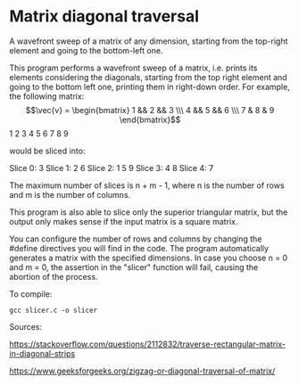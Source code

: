 # Matrix diagonal traversal
A wavefront sweep of a matrix of any dimension, starting from the top-right element and going to the bottom-left one.

This program performs a wavefront sweep of a matrix, i.e. prints its elements
considering the diagonals, starting from the top right element and going to
the bottom left one, printing them in right-down order.
For example, the following matrix:
$$\vec{v} = \begin{bmatrix} 1 && 2 && 3 \\\ 4 && 5 && 6 \\\ 7 & 8 & 9 \end{bmatrix}$$ 
  1   2   3
  4   5   6
  7   8   9
  
would be sliced into:
 
Slice 0: 3
Slice 1: 2 6
Slice 2: 1 5 9
Slice 3: 4 8
Slice 4: 7
 
The maximum number of slices is n + m - 1, where n is the number of rows and m is the
number of columns.
 
This program is also able to slice only the superior triangular matrix, but the output
only makes sense if the input matrix is a square matrix.
 
You can configure the number of rows and columns by changing the #define directives
you will find in the code. The program automatically generates a matrix with the
specified dimensions. In case you choose n = 0 and m = 0, the assertion in the
"slicer" function will fail, causing the abortion of the process.
 
To compile:
``` 
gcc slicer.c -o slicer
```
 
Sources:
 
https://stackoverflow.com/questions/2112832/traverse-rectangular-matrix-in-diagonal-strips
 
https://www.geeksforgeeks.org/zigzag-or-diagonal-traversal-of-matrix/
 

